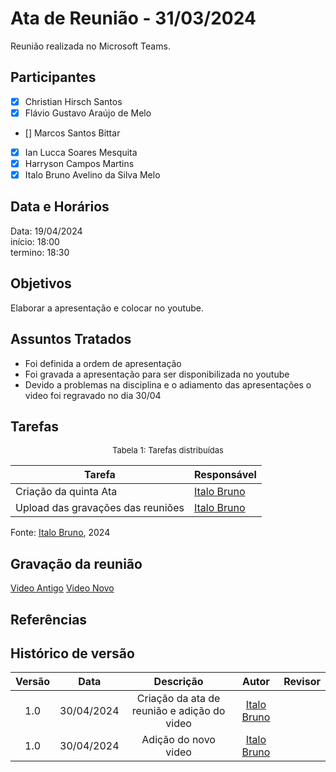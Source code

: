 # Ata de Reunião - 31/03/2024

Reunião realizada no Microsoft Teams.

## Participantes
- [x] Christian Hirsch Santos
- [x] Flávio Gustavo Araújo de Melo
- [] Marcos Santos Bittar
- [x] Ian Lucca Soares Mesquita
- [x] Harryson Campos Martins
- [x] Italo Bruno Avelino da Silva Melo

## Data e Horários

Data: 19/04/2024 \
início: 18:00 \
termino: 18:30

## Objetivos
Elaborar a apresentação e colocar no youtube.

## Assuntos Tratados
- Foi definida a ordem de apresentação
- Foi gravada a apresentação para ser disponibilizada no youtube
- Devido a problemas na disciplina e o adiamento das apresentações o video foi regravado no dia 30/04

## Tarefas
<font size="2"><p style="text-align: center">Tabela 1: Tarefas distribuídas </p></font>

| Tarefa                               | Responsável                                      |
| ------------------------------------ | ------------------------------------------------ |  
| Criação da quinta Ata              | [Italo Bruno](https://github.com/ItaloBrunoM) |
| Upload das gravações das reuniões   | [Italo Bruno](https://github.com/ItaloBrunoM)          |

Fonte: [Italo Bruno](https://github.com/ItaloBrunoM), 2024

## Gravação da reunião
[Video Antigo](https://youtu.be/NPLQNpZzMlk)
[Video Novo](https://youtu.be/2S2Yr7c_a5o)
## Referências

## Histórico de versão
| Versão | Data | Descrição | Autor | Revisor |
| :----: | :--: | :-------: | :---: | :-----: |
| 1.0 | 30/04/2024 | Criação da ata de reunião e  adição do video | [Italo Bruno](https://github.com/ItaloBrunoM)  |  |
| 1.0 | 30/04/2024 | Adição do novo video | [Italo Bruno](https://github.com/ItaloBrunoM)  |  |

